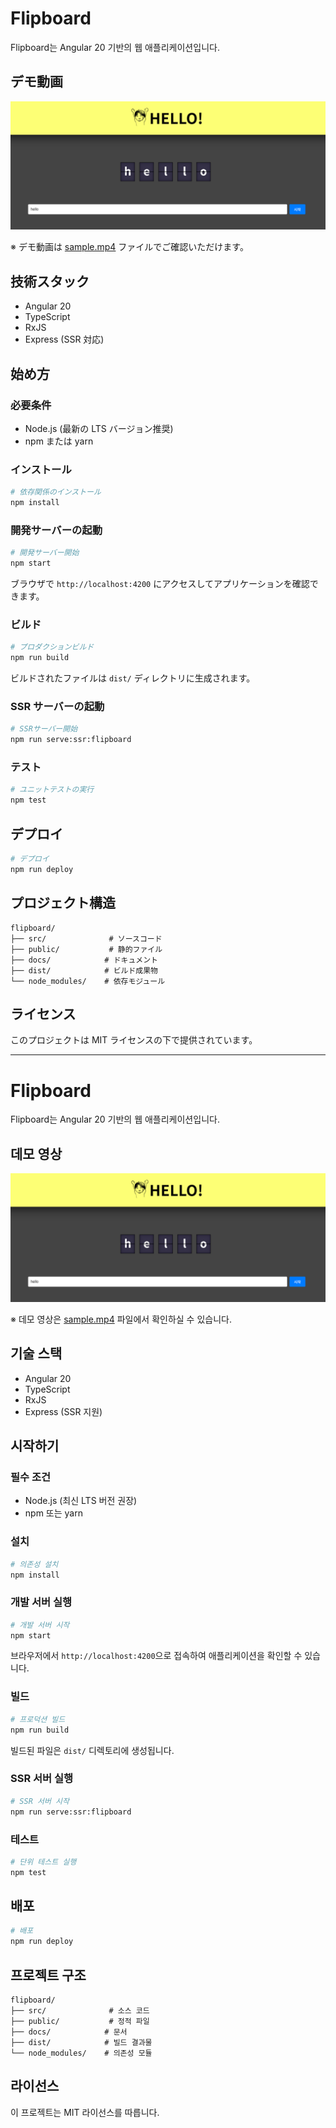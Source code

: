 # Flipboard

Flipboard는 Angular 20 기반의 웹 애플리케이션입니다.

## デモ動画

[![サンプル画像](sample.png)](sample.mp4)

※ デモ動画は [sample.mp4](sample.mp4) ファイルでご確認いただけます。

## 技術スタック

- Angular 20
- TypeScript
- RxJS
- Express (SSR 対応)

## 始め方

### 必要条件

- Node.js (最新の LTS バージョン推奨)
- npm または yarn

### インストール

```bash
# 依存関係のインストール
npm install
```

### 開発サーバーの起動

```bash
# 開発サーバー開始
npm start
```

ブラウザで `http://localhost:4200` にアクセスしてアプリケーションを確認できます。

### ビルド

```bash
# プロダクションビルド
npm run build
```

ビルドされたファイルは `dist/` ディレクトリに生成されます。

### SSR サーバーの起動

```bash
# SSRサーバー開始
npm run serve:ssr:flipboard
```

### テスト

```bash
# ユニットテストの実行
npm test
```

## デプロイ

```bash
# デプロイ
npm run deploy
```

## プロジェクト構造

```
flipboard/
├── src/              # ソースコード
├── public/           # 静的ファイル
├── docs/            # ドキュメント
├── dist/            # ビルド成果物
└── node_modules/    # 依存モジュール
```

## ライセンス

このプロジェクトは MIT ライセンスの下で提供されています。

---

# Flipboard

Flipboard는 Angular 20 기반의 웹 애플리케이션입니다.

## 데모 영상

[![샘플 이미지](sample.png)](sample.mp4)

※ 데모 영상은 [sample.mp4](sample.mp4) 파일에서 확인하실 수 있습니다.

## 기술 스택

- Angular 20
- TypeScript
- RxJS
- Express (SSR 지원)

## 시작하기

### 필수 조건

- Node.js (최신 LTS 버전 권장)
- npm 또는 yarn

### 설치

```bash
# 의존성 설치
npm install
```

### 개발 서버 실행

```bash
# 개발 서버 시작
npm start
```

브라우저에서 `http://localhost:4200`으로 접속하여 애플리케이션을 확인할 수 있습니다.

### 빌드

```bash
# 프로덕션 빌드
npm run build
```

빌드된 파일은 `dist/` 디렉토리에 생성됩니다.

### SSR 서버 실행

```bash
# SSR 서버 시작
npm run serve:ssr:flipboard
```

### 테스트

```bash
# 단위 테스트 실행
npm test
```

## 배포

```bash
# 배포
npm run deploy
```

## 프로젝트 구조

```
flipboard/
├── src/              # 소스 코드
├── public/           # 정적 파일
├── docs/            # 문서
├── dist/            # 빌드 결과물
└── node_modules/    # 의존성 모듈
```

## 라이선스

이 프로젝트는 MIT 라이선스를 따릅니다.

